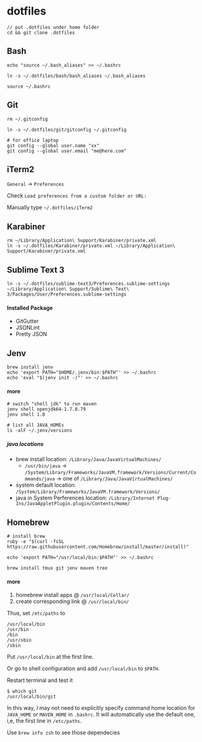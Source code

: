 dotfiles
========

	// put .dotfiles under home folder
	cd && git clone .dotfiles

## Bash

	echo "source ~/.bash_aliases" >> ~/.bashrc
	
	ln -s ~/.dotfiles/bash/bash_aliases ~/.bash_aliases
	
	source ~/.bashrc
	
## Git

	rm ~/.gitconfig
	
	ln -s ~/.dotfiles/git/gitconfig ~/.gitconfig
	
	# for office laptop
	git config --global user.name "xx"
	git config --global user.email "me@here.com"
	
## iTerm2

`General` -> `Preferences`

Check `Load preferences from a custom folder or URL:`

Manually type `~/.dotfiles/iTerm2`

## Karabiner

	rm ~/Library/Application\ Support/Karabiner/private.xml
	ln -s ~/.dotfiles/Karabiner/private.xml ~/Library/Application\ Support/Karabiner/private.xml

## Sublime Text 3

    ln -s ~/.dotfiles/sublime-text3/Preferences.sublime-settings ~/Library/Application\ Support/Sublime\ Text\ 3/Packages/User/Preferences.sublime-settings

#### Installed Package

* GitGutter
* JSONLint
* Pretty JSON

## Jenv
```
brew install jenv 
echo 'export PATH="$HOME/.jenv/bin:$PATH"' >> ~/.bashrc
echo 'eval "$(jenv init -)"' >> ~/.bashrc
```

#### more
```
# switch "shell jdk" to run maven
jenv shell openjdk64-1.7.0.79
jenv shell 1.8

# list all JAVA_HOMEs
ls -alF ~/.jenv/versions
```
	
##### java locations	
	
* brew install location: `/Library/Java/JavaVirtualMachines/`
	* `/usr/bin/java` -> `/System/Library/Frameworks/JavaVM.framework/Versions/Current/Commands/java` -> one of `/Library/Java/JavaVirtualMachines/`
* system default location: `/System/Library/Frameworks/JavaVM.framework/Versions/`
* java in System Perferences location: `/Library/Internet Plug-Ins/JavaAppletPlugin.plugin/Contents/Home/`

## Homebrew

```
# install brew
ruby -e "$(curl -fsSL https://raw.githubusercontent.com/Homebrew/install/master/install)"

echo 'export PATH="/usr/local/bin:$PATH"' >> ~/.bashrc

brew install tmux git jenv maven tree
```

#### more

1. homebrew install apps @ `/usr/local/Cellar/`
2. create corresponding link @ `/usr/local/bin/`

Thus, set `/etc/paths` to

	/usr/local/bin
	/usr/bin
	/bin
	/usr/sbin
	/sbin

Put `/usr/local/bin` at the first line.

Or go to shell configuration and add `/usr/local/bin` to `$PATH`.

Restart terminal and test it

	$ which git
	/usr/local/bin/git

In this way, I may not need to explicitly specify command home location for `JAVA_HOME` or `MAVEN_HOME` in `.bashrc`. It will automatically use the default one, i,e, the first line in `/etc/paths`.

Use `brew info zsh` to see those dependecies 
